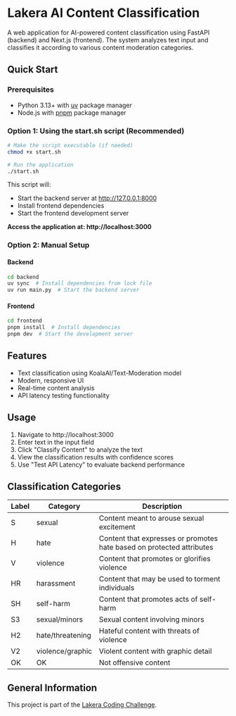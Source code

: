 # Lakera AI Content Classification

A web application for AI-powered content classification using FastAPI (backend) and Next.js (frontend). The system analyzes text input and classifies it according to various content moderation categories.

## Quick Start

### Prerequisites

- Python 3.13+ with [uv](https://github.com/astral-sh/uv) package manager
- Node.js with [pnpm](https://pnpm.io/) package manager

### Option 1: Using the start.sh script (Recommended)

```bash
# Make the script executable (if needed)
chmod +x start.sh

# Run the application
./start.sh
```

This script will:
- Start the backend server at http://127.0.0.1:8000
- Install frontend dependencies
- Start the frontend development server

**Access the application at: http://localhost:3000**

### Option 2: Manual Setup

#### Backend
```bash
cd backend
uv sync  # Install dependencies from lock file
uv run main.py  # Start the backend server
```

#### Frontend
```bash
cd frontend
pnpm install  # Install dependencies
pnpm dev  # Start the development server
```

## Features

- Text classification using KoalaAI/Text-Moderation model
- Modern, responsive UI
- Real-time content analysis
- API latency testing functionality

## Usage

1. Navigate to http://localhost:3000
2. Enter text in the input field
3. Click "Classify Content" to analyze the text
4. View the classification results with confidence scores
5. Use "Test API Latency" to evaluate backend performance

## Classification Categories

| Label | Category | Description |
|-------|----------|--------------|
| S     | sexual   | Content meant to arouse sexual excitement |
| H     | hate     | Content that expresses or promotes hate based on protected attributes |
| V     | violence | Content that promotes or glorifies violence |
| HR    | harassment | Content that may be used to torment individuals |
| SH    | self-harm | Content that promotes acts of self-harm |
| S3    | sexual/minors | Sexual content involving minors |
| H2    | hate/threatening | Hateful content with threats of violence |
| V2    | violence/graphic | Violent content with graphic detail |
| OK    | OK | Not offensive content |

## General Information

This project is part of the [Lakera Coding Challenge](https://you.ashbyhq.com/lakera.ai/assignment/c36545cb-e4a5-47c9-a7bf-282319b2892e).
